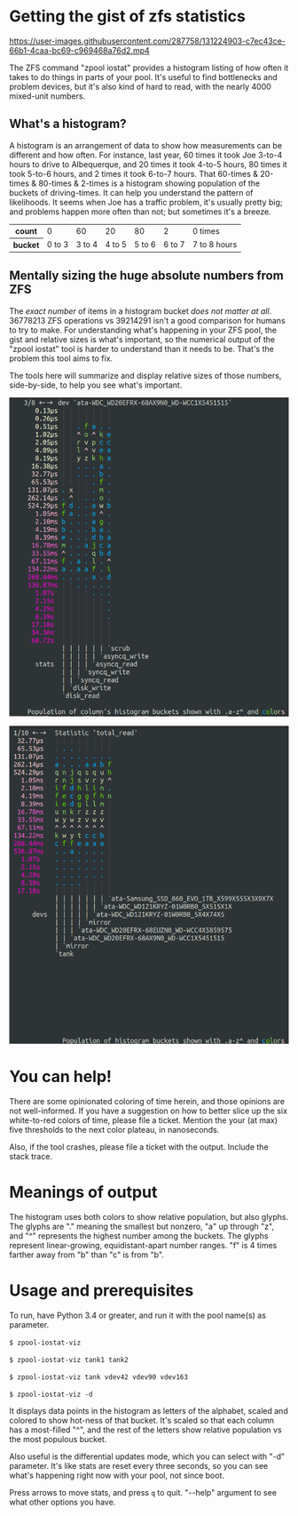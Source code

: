 # Getting the gist of zfs statistics

https://user-images.githubusercontent.com/287758/131224903-c7ec43ce-66b1-4caa-bc69-c969468a76d2.mp4

The ZFS command "zpool iostat" provides a histogram listing of how often it takes to do things in parts of your pool. It's useful to find bottlenecks and problem devices, but it's also kind of hard to read, with the nearly 4000 mixed-unit numbers.

## What's a histogram?

A histogram is an arrangement of data to show how measurements can be different and how often. For instance, last year, 60 times it took Joe 3-to-4 hours to drive to Albequerque, and 20 times it took 4-to-5 hours, 80 times it took 5-to-6 hours, and 2 times it took 6-to-7 hours. That 60-times & 20-times & 80-times & 2-times is a histogram showing population of the buckets of driving-times. It can help you understand the pattern of likelihoods. It seems when Joe has a traffic problem, it's usually pretty big; and problems happen more often than not; but sometimes it's a breeze.

<table><tr><th>count</th><td>0</td><td>60</td><td>20</td><td>80</td><td>2</td><td>0 times</td></tr><tr><th>bucket</th><td>0 to 3</td><td>3 to 4</td><td>4 to 5</td><td>5 to 6</td><td>6 to 7</td><td>7 to 8 hours</td></tr></table>

## Mentally sizing the huge absolute numbers from ZFS

The *exact number* of items in a histogram bucket *does not matter at all*. 36778213 ZFS operations vs 39214291 isn't a good comparison for humans to try to make. For understanding what's happening in your ZFS pool, the gist and relative sizes is what's important, so the numerical output of the "zpool iostat" tool is harder to understand than it needs to be. That's the problem this tool aims to fix.

The tools here will summarize and display relative sizes of those numbers, side-by-side, to help you see what's important.

![Simplified output compares all devices for a given statistic](./about/compare-devices-across-statistic.png)

![Simplified output shows all stats of a device at once](./about/compare-statistics-across-device.png)


# You can help!

There are some opinionated coloring of time herein, and those opinions are not well-informed. If you have a suggestion on how to better slice up the six white-to-red colors of time, please file a ticket. Mention the your (at max) five thresholds to the next color plateau, in nanoseconds.

Also, if the tool crashes, please file a ticket with the output. Include the stack trace.

# Meanings of output

The histogram uses both colors to show relative population, but also glyphs. The glyphs are "." meaning the smallest but nonzero, "a" up through "z", and "^" represents the highest number among the buckets. The glyphs represent linear-growing, equidistant-apart number ranges.  "f" is 4 times farther away from "b" than "c" is from "b".

# Usage and prerequisites

To run, have Python 3.4 or greater, and run it with the pool name(s) as parameter.

`$ zpool-iostat-viz`

`$ zpool-iostat-viz tank1 tank2`

`$ zpool-iostat-viz tank vdev42 vdev90 vdev163`

`$ zpool-iostat-viz -d`

It displays data points in the histogram as letters of the alphabet, scaled and colored to show hot-ness of that bucket. It's scaled so that each column has a most-filled "^", and the rest of the letters show relative population vs the most populous bucket.

Also useful is the differential updates mode, which you can select with "-d" parameter. It's like stats are reset every three seconds, so you can see what's happening right now with your pool, not since boot.

Press arrows to move stats, and press `q` to quit.  "--help" argument to see what other options you have.
